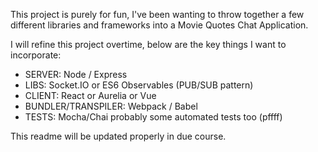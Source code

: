 This project is purely for fun, I've been wanting to throw together a few different libraries and frameworks into a Movie Quotes Chat Application.

I will refine this project overtime, below are the key things I want to incorporate:

* SERVER: Node / Express
* LIBS: Socket.IO or ES6 Observables (PUB/SUB pattern)
* CLIENT: React or Aurelia or Vue
* BUNDLER/TRANSPILER: Webpack / Babel
* TESTS: Mocha/Chai probably some automated tests too (pffff)

This readme will be updated properly in due course.
